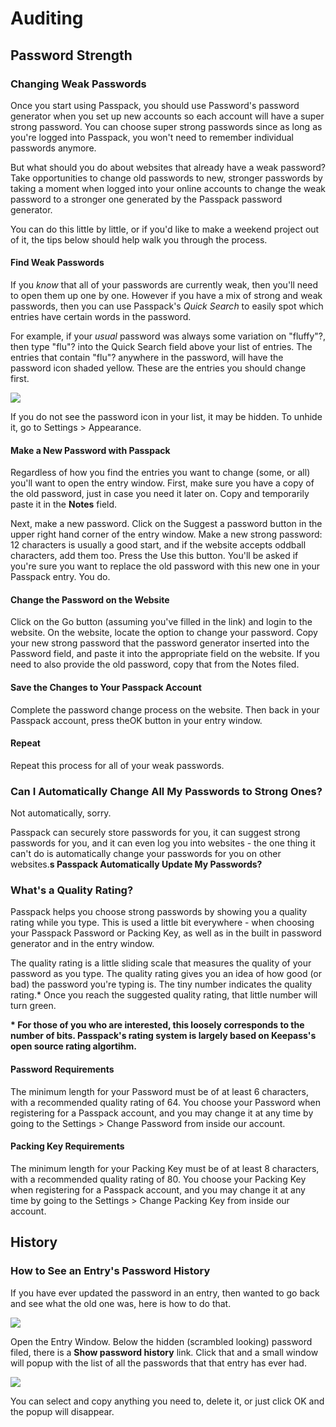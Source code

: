 # Auditing

## **Password Strength**

### **Changing Weak Passwords**

Once you start using Passpack, you should use Password's password generator when you set up new accounts so each account will have a super strong password. You can choose super strong passwords since as long as you're logged into Passpack, you won't need to remember individual passwords anymore. 

But what should you do about websites that already have a weak password? Take opportunities to change old passwords to new, stronger passwords by taking a moment when logged into your online accounts to change the weak password to a stronger one generated by the Passpack password generator.

You can do this little by little, or if you'd like to make a weekend project out of it, the tips below should help walk you through the process.

#### Find Weak Passwords

If you _know_ that all of your passwords are currently weak, then you'll need to open them up one by one. However if you have a mix of strong and weak passwords, then you can use Passpack's _Quick Search_ to easily spot which entries have certain words in the password.

For example, if your _usual_ password was always some variation on "fluffy"?, then type "flu"? into the Quick Search field above your list of entries. The entries that contain "flu"? anywhere in the password, will have the password icon shaded yellow. These are the entries you should change first.

![](https://support.passpack.com/hc/en-us/article_attachments/200194005/passwordlist_passicon.png)

If you do not see the password icon in your list, it may be hidden. To unhide it, go to Settings &gt; Appearance.

#### Make a New Password with Passpack

Regardless of how you find the entries you want to change \(some, or all\) you'll want to open the entry window. First, make sure you have a copy of the old password, just in case you need it later on. Copy and temporarily paste it in the **Notes** field.

Next, make a new password. Click on the Suggest a password button in the upper right hand corner of the entry window. Make a new strong password: 12 characters is usually a good start, and if the website accepts oddball characters, add them too. Press the Use this button. You'll be asked if you're sure you want to replace the old password with this new one in your Passpack entry. You do.

#### Change the Password on the Website

Click on the Go button \(assuming you've filled in the link\) and login to the website. On the website, locate the option to change your password. Copy your new strong password that the password generator inserted into the Password field, and paste it into the appropriate field on the website. If you need to also provide the old password, copy that from the Notes filed. 

#### Save the Changes to Your Passpack Account

Complete the password change process on the website. Then back in your Passpack account, press theOK button in your entry window.

#### Repeat

Repeat this process for all of your weak passwords.

### **Can I Automatically Change All My Passwords to Strong Ones?**

Not automatically, sorry.

Passpack can securely store passwords for you, it can suggest strong passwords for you, and it can even log you into websites - the one thing it can't do is automatically change your passwords for you on other websites.**s Passpack Automatically Update My Passwords?**

### **What's a Quality Rating?**

Passpack helps you choose strong passwords by showing you a quality rating while you type. This is used a little bit everywhere - when choosing your Passpack Password or Packing Key, as well as in the built in password generator and in the entry window.

The quality rating is a little sliding scale that measures the quality of your password as you type. The quality rating gives you an idea of how good \(or bad\) the password you're typing is. The tiny number indicates the quality rating.\* Once you reach the suggested quality rating, that little number will turn green.

**\* For those of you who are interested, this loosely corresponds to the number of bits. Passpack's rating system is largely based on Keepass's open source rating algortihm.** 

#### Password Requirements

The minimum length for your Password must be of at least 6 characters, with a recommended quality rating of 64. You choose your Password when registering for a Passpack account, and you may change it at any time by going to the Settings &gt; Change Password from inside our account.

#### Packing Key Requirements

The minimum length for your Packing Key must be of at least 8 characters, with a recommended quality rating of 80. You choose your Packing Key when registering for a Passpack account, and you may change it at any time by going to the Settings &gt; Change Packing Key from inside our account.

## **History**

### **How to See an Entry's Password History**

If you have ever updated the password in an entry, then wanted to go back and see what the old one was, here is how to do that.

![](https://support.passpack.com/hc/en-us/article_attachments/200185035/entry-scrambled-password.png)

Open the Entry Window. Below the hidden \(scrambled looking\) password filed, there is a **Show password history** link. Click that and a small window will popup with the list of all the passwords that that entry has ever had.

![](https://support.passpack.com/hc/en-us/article_attachments/200185045/entrywindow_passwordhistory.png)

You can select and copy anything you need to, delete it, or just click OK and the popup will disappear.

